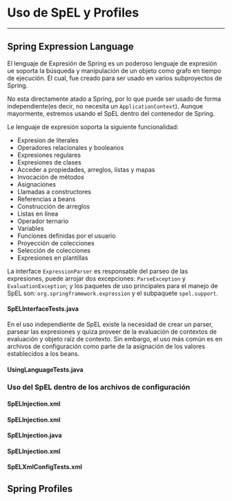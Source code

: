 # Uso de SpEL y Profiles

------

## Spring Expression Language

El lenguaje de Expresión de Spring es un poderoso lenguaje de expresión ue soporta la búsqueda y manipulación de un objeto como grafo en tiempo de ejecución. El cual, fue creado para ser usado en varios subproyectos de Spring.

No esta directamente atado a Spring, por lo que puede ser usado de forma independiente(es decir, no necesita un `ApplicationContext`). Aunque mayormente, estremos usando el SpEL dentro del contenedor de Spring.

Le lenguaje de expresión soporta la siguiente funcionalidad:

* Expresion de literales
* Operadores relacionales y booleanos
* Expresiones regulares
* Expresiones de clases
* Acceder a propiedades, arreglos, listas y mapas
* Invocación de métodos
* Asignaciones
* Llamadas a constructores
* Referencias a beans
* Construcción de arreglos
* Listas en línea
* Operador ternario
* Variables
* Funciones definidas por el usuario
* Proyección de colecciones
* Selección de colecciones
* Expresiones en plantillas

La interface `ExpressionParser` es responsable del parseo de las expresiones, puede arrojar dos excepciones: `ParseException` y `EvaluationException`; y los paquetes de uso principales para el manejo de SpEL son: `org.springframework.expression` y el subpaquete `spel.support`.

<div class="row">
  <div class="col-md-12">
    <h4><i class="icon-file"></i> SpELInterfaceTests.java</h4>
    <script type="syntaxhighlighter" class="brush: java"><![CDATA[
package com.makingdevs.practica13;

import static org.springframework.util.Assert.isTrue;

import java.util.Date;
import java.util.GregorianCalendar;

import org.junit.Test;
import org.springframework.expression.EvaluationContext;
import org.springframework.expression.Expression;
import org.springframework.expression.ExpressionParser;
import org.springframework.expression.spel.standard.SpelExpressionParser;
import org.springframework.expression.spel.support.StandardEvaluationContext;

public class SpELInterfaceTests {

  ExpressionParser parser = new SpelExpressionParser();

  @Test
  public void testStringExpression() {
    Expression exp = parser.parseExpression("'Making Devs'");
    String message = (String) exp.getValue();
    isTrue("Making Devs".equals(message));
  }

  @Test
  public void testMethodInvocation() {
    Expression exp = parser.parseExpression("('We are ' + 'Making Devs').concat('!!!')");
    String message = (String) exp.getValue();
    isTrue("We are Making Devs!!!".equals(message));
  }

  @Test
  public void testTypeInvocation() {
    Expression exp = parser.parseExpression("'Making Devs'.bytes");
    byte[] bytes = (byte[]) exp.getValue();
    isTrue(new String(bytes).equals("Making Devs"));
    exp = parser.parseExpression("'We are making software'.bytes.length");
    int length = (Integer) exp.getValue();
    isTrue("We are making software".getBytes().length == length);
  }

  @Test
  public void testValueByType() {
    ExpressionParser parser = new SpelExpressionParser();
    Expression exp = parser.parseExpression("new String('Software development').toUpperCase()");
    String message = exp.getValue(String.class);
    isTrue("SOFTWARE DEVELOPMENT".equals(message));
  }
  
  @Test
  public void testGetValueFromADifferentContext() {
    GregorianCalendar calendar = new GregorianCalendar(2013, 6, 12);
    ExpressionParser parser = new SpelExpressionParser();
    Expression exp = parser.parseExpression("time");
    EvaluationContext context = new StandardEvaluationContext(calendar);
    Date date = (Date) exp.getValue(context);
    isTrue(date.equals(calendar.getTime()));
  }

}
    ]]></script>
  </div>
</div>

En el uso independiente de SpEL existe la necesidad de crear un parser, parsear las expresiones y quiza proveer de la evaluación de contextos de evaluación y objeto raíz de contexto. Sin embargo, el uso más común es en archivos de configuración como parte de la asignación de los valores establecidos a los beans.

<div class="row">
  <div class="col-md-12">
    <h4><i class="icon-file"></i> UsingLanguageTests.java</h4>
    <script type="syntaxhighlighter" class="brush: java"><![CDATA[
package com.makingdevs.practica13;

import org.junit.Test;
import org.springframework.expression.Expression;
import org.springframework.expression.ExpressionParser;
import org.springframework.expression.spel.standard.SpelExpressionParser;
import org.springframework.util.Assert;
import static org.springframework.util.Assert.*;
import static org.junit.Assert.*;

public class UsingLanguageTests {

  ExpressionParser parser = new SpelExpressionParser();

  @Test
  public void testInvokeStaticMethod() {
    // El prefijo 'T' indica el tipo, en este caso la clase Math
    Expression exp = parser.parseExpression("T(Math).random() * 100.0");
    // En la expresion anterior, el resultado de la llamada a random
    double value = exp.getValue(double.class);
    Assert.notNull(value);
    System.out.println(value);
  }

  @Test
  public void testRelationalOperators() {
    ExpressionParser parser = new SpelExpressionParser();
    isTrue(parser.parseExpression("2==2").getValue(boolean.class));
    isTrue(parser.parseExpression("2<3").getValue(boolean.class));
    isTrue(parser.parseExpression("3>2").getValue(boolean.class));
    isTrue(parser.parseExpression("0!=1").getValue(boolean.class));
  }

  @Test
  public void testLogicalOperators() {
    isTrue(parser.parseExpression("true and true").getValue(boolean.class));
    isTrue(parser.parseExpression("true or true").getValue(boolean.class));
    isTrue(parser.parseExpression("!false").getValue(boolean.class));
    isTrue(parser.parseExpression("not false").getValue(boolean.class));
    isTrue(parser.parseExpression("true and not false").getValue(boolean.class));
  }

  @Test
  public void testMathematicalOperators() {
    ExpressionParser parser = new SpelExpressionParser();
    assertSame(2, parser.parseExpression("1+1").getValue(int.class));
    assertSame(0, parser.parseExpression("1-1").getValue(int.class));
    assertSame(1, parser.parseExpression("1/1").getValue(int.class));
    assertSame(1, parser.parseExpression("1*1").getValue(int.class));
    assertSame(1, parser.parseExpression("1^1").getValue(int.class));
    assertTrue(1D == parser.parseExpression("1e0").getValue(double.class));
    assertEquals("foobar", parser.parseExpression("'foo'+'bar'").getValue(String.class));
  }

  @Test
  public void testTernaryElvisAndSafeNavigationOperators() {
    assertEquals("foo", parser.parseExpression("true ? 'foo' : 'bar'").getValue(String.class));
    assertEquals("es nulo", parser.parseExpression("null?:'es nulo'").getValue(String.class));
    assertEquals(null, parser.parseExpression("null?.foo").getValue(String.class));
  }

}
    ]]></script>
  </div>
</div>

### Uso del SpEL dentro de los archivos de configuración

<div class="row">
  <div class="col-md-12">
    <h4><i class="icon-file"></i> SpELInjection.xml</h4>
    <script type="syntaxhighlighter" class="brush: xml"><![CDATA[
package com.makingdevs.practica14;

public class SystemInfo {
  private String javaHome;
  private String osName;
  private String osVersion;
  private String userDir;
  private String userHome;
  private String userName;
  // getters and setters
}
    ]]></script>
  </div>
</div>

<div class="row">
  <div class="col-md-12">
    <h4><i class="icon-file"></i> SpELInjection.xml</h4>
    <script type="syntaxhighlighter" class="brush: xml"><![CDATA[
package com.makingdevs.practica14;

public class SystemInfo {
  private String javaHome;
  private String osName;
  private String osVersion;
  private String userDir;
  private String userHome;
  private String userName;
  // getters and setters
}
    ]]></script>
  </div>
</div>

<div class="row">
  <div class="col-md-12">
    <h4><i class="icon-file"></i> SpELInjection.java</h4>
    <script type="syntaxhighlighter" class="brush: java"><![CDATA[
package com.makingdevs.practica14;

public class SystemInfo {
  private String javaHome;
  private String osName;
  private String osVersion;
  private String userDir;
  private String userHome;
  private String userName;
  // getters and setters
}
    ]]></script>
  </div>
</div>

<div class="row">
  <div class="col-md-6">
    <h4><i class="icon-file"></i> SpELInjection.xml</h4>
    <script type="syntaxhighlighter" class="brush: xml"><![CDATA[
<?xml version="1.0" encoding="UTF-8"?>
<beans xmlns="http://www.springframework.org/schema/beans"
  xmlns:xsi="http://www.w3.org/2001/XMLSchema-instance"
  xmlns:util="http://www.springframework.org/schema/util"
  xmlns:context="http://www.springframework.org/schema/context"
  xsi:schemaLocation="http://www.springframework.org/schema/beans http://www.springframework.org/schema/beans/spring-beans.xsd
    http://www.springframework.org/schema/util http://www.springframework.org/schema/util/spring-util-4.0.xsd
    http://www.springframework.org/schema/context http://www.springframework.org/schema/context/spring-context-4.0.xsd">

  <bean id="userWitSpel" class="com.makingdevs.practica14.SystemInfo">
    <property name="javaHome" value="#{systemProperties['java.home']}"/>
    <property name="osName" value="#{systemProperties['os.name']}"/>
    <property name="osVersion" value="#{systemProperties['os.version']}"/>
    <property name="userDir" value="#{systemProperties['user.dir']}"/>
    <property name="userHome" value="#{systemProperties['user.home']}"/>
    <property name="userName" value="#{systemProperties['user.name']}"/>
  </bean>
  
  <!-- Loading file with properties -->
  <util:properties id="userInfo" location="classpath:/com/makingdevs/practica14/userInfo.properties" />
  
  <!-- Injecting properties with SpEL -->
  <bean id="userInfoSpel" class="com.makingdevs.model.User">
    <property name="id" value="#{userInfo[id]}"/>
    <property name="username" value="#{userInfo[username]}"/>
    <property name="enabled" value="#{userInfo[enabled]}"/>
  </bean>
  
  <!-- Placeholders values -->
  <context:property-placeholder location="classpath:/com/makingdevs/practica14/userInfo.properties" />
  
  <!-- Injecting properties with SpEL -->
  <bean id="userInfoPlaceholders" class="com.makingdevs.model.User">
    <property name="id" value="${id}"/>
    <property name="username" value="${username}"/>
    <property name="enabled" value="${enabled}"/>
  </bean>  

</beans>
    ]]></script>
  </div>
  <div class="col-md-6">
    <h4><i class="icon-file"></i> SpELXmlConfigTests.xml</h4>
    <script type="syntaxhighlighter" class="brush: xml"><![CDATA[
package com.makingdevs.practica14;

import org.junit.Test;
import org.junit.runner.RunWith;
import org.springframework.beans.factory.annotation.Autowired;
import org.springframework.test.context.ContextConfiguration;
import org.springframework.test.context.junit4.SpringJUnit4ClassRunner;
import org.springframework.util.Assert;

import com.makingdevs.model.User;

@RunWith(SpringJUnit4ClassRunner.class)
@ContextConfiguration(locations={"SpELInjection.xml"})
public class SpELXmlConfigTests {
  
  @Autowired
  SystemInfo systemInfo;
  
  @Autowired
  User userInfoSpel;
  
  @Autowired
  User userInfoPlaceholders;

  @Test
  public void testSpELInjection() {
    Assert.notNull(systemInfo);
    Assert.notNull(systemInfo.getJavaHome());
    // everything else ...
    System.out.println(systemInfo);
  }
  
  @Test
  public void testSpELInjectionOnUser(){
    Assert.notNull(userInfoSpel);
    Assert.isTrue(userInfoSpel.getUsername().equals("makingdevs"));
    Assert.isTrue(userInfoSpel.isEnabled());
    Assert.isTrue(userInfoSpel.getId() == 100L);
  }
  
  @Test
  public void testSpELInjectionPlaceholders(){
    Assert.notNull(userInfoPlaceholders);
    Assert.isTrue(userInfoPlaceholders.getUsername().equals("makingdevs"));
    Assert.isTrue(userInfoPlaceholders.isEnabled());
    Assert.isTrue(userInfoPlaceholders.getId() == 100L);
  }

}
    ]]></script>
  </div>
</div>

## Spring Profiles

